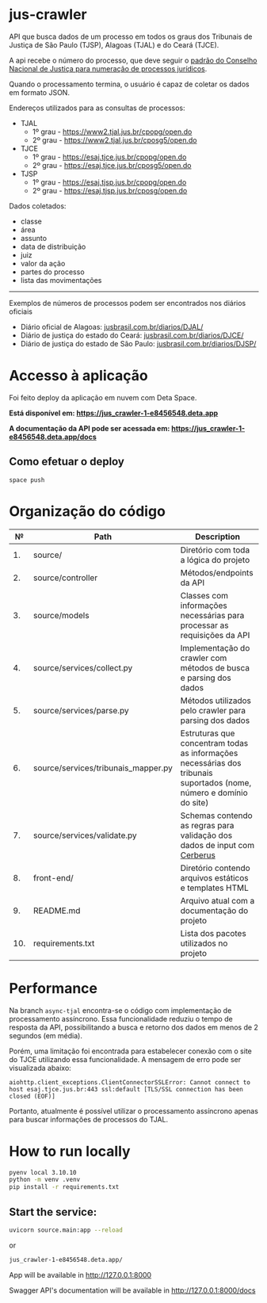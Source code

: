 # jus-crawler

API que busca dados de um processo em todos os graus dos Tribunais de Justiça de São Paulo (TJSP), Alagoas (TJAL) e do Ceará (TJCE).

A api recebe o número do processo, que deve seguir
o [padrão do Conselho Nacional de Justiça para numeração de processos jurídicos](https://www.cnj.jus.br/programas-e-acoes/numeracao-unica/).

Quando o processamento termina, o usuário é capaz de coletar os dados em formato JSON.

Endereços utilizados para as consultas de processos:

* TJAL
    * 1º grau - https://www2.tjal.jus.br/cpopg/open.do
    * 2º grau - https://www2.tjal.jus.br/cposg5/open.do
* TJCE
    * 1º grau - https://esaj.tjce.jus.br/cpopg/open.do
    * 2º grau - https://esaj.tjce.jus.br/cposg5/open.do
 * TJSP
   * 1º grau - https://esaj.tjsp.jus.br/cpopg/open.do
   * 2º grau - https://esaj.tjsp.jus.br/cposg/open.do

Dados coletados:

* classe
* área
* assunto
* data de distribuição
* juiz
* valor da ação
* partes do processo
* lista das movimentações

---
Exemplos de números de processos podem ser encontrados nos diários oficiais

* Diário oficial de Alagoas: [jusbrasil.com.br/diarios/DJAL/](https://www.jusbrasil.com.br/diarios/DJSP/)
* Diário de justiça do estado do Ceará: [jusbrasil.com.br/diarios/DJCE/](https://www.jusbrasil.com.br/diarios/DJSP/)
* Diário de justiça do estado de São Paulo: [jusbrasil.com.br/diarios/DJSP/](https://www.jusbrasil.com.br/diarios/DJSP/)

# Accesso à aplicação

Foi feito deploy da aplicação em nuvem com Deta Space. 

**Está disponível em: https://jus_crawler-1-e8456548.deta.app**

**A documentação da API pode ser acessada em: https://jus_crawler-1-e8456548.deta.app/docs**

## Como efetuar o deploy
```
space push
```
# Organização do código

| №   | Path                                | Description                                                                                                          |
|-----|-------------------------------------|----------------------------------------------------------------------------------------------------------------------|
| 1.  | source/                             | Diretório com toda a lógica do projeto                                                                               |
| 2.  | source/controller                   | Métodos/endpoints da API                                                                                             |
| 3.  | source/models                       | Classes com informações necessárias para processar as requisições da API                                             |
| 4.  | source/services/collect.py          | Implementação do crawler com métodos de busca e parsing dos dados                                                    |
| 5.  | source/services/parse.py            | Métodos utilizados pelo crawler para parsing dos dados                                                               |
| 6.  | source/services/tribunais_mapper.py | Estruturas que concentram todas as informações necessárias dos tribunais suportados (nome, número e domínio do site) |
| 7.  | source/services/validate.py         | Schemas contendo as regras para validação dos dados de input com [Cerberus](https://docs.python-cerberus.org)        |
| 8.  | front-end/                          | Diretório contendo arquivos estáticos e templates HTML                                                               |
| 9.  | README.md                           | Arquivo atual com a documentação do projeto                                                                          |
| 10. | requirements.txt                    | Lista dos pacotes utilizados no projeto                                                                              |

# Performance

Na branch ```async-tjal``` encontra-se o código com implementação de processamento assíncrono. Essa funcionalidade
reduziu o tempo de resposta da API, possibilitando a busca e retorno dos dados em menos de 2 segundos (em média).

Porém, uma limitação foi encontrada para estabelecer conexão com o site do TJCE utilizando essa
funcionalidade. A mensagem de erro pode ser visualizada abaixo:

```
aiohttp.client_exceptions.ClientConnectorSSLError: Cannot connect to host esaj.tjce.jus.br:443 ssl:default [TLS/SSL connection has been closed (EOF)]
```

Portanto, atualmente é possível utilizar o processamento assíncrono apenas para buscar informações de processos do TJAL.

# How to run locally

```bash
pyenv local 3.10.10
python -m venv .venv
pip install -r requirements.txt
```

## Start the service:

```bash
uvicorn source.main:app --reload
```

or

```bash
jus_crawler-1-e8456548.deta.app/
```

App will be available in http://127.0.0.1:8000

Swagger API's documentation will be available in http://127.0.0.1:8000/docs
